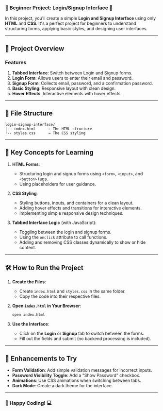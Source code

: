 ### 🔐 **Beginner Project: Login/Signup Interface** 📝

In this project, you'll create a simple **Login and Signup Interface** using only **HTML** and **CSS**. It's a perfect project for beginners to understand structuring forms, applying basic styles, and designing user interfaces.

---

## 🌟 **Project Overview**

### **Features**

1. **Tabbed Interface**: Switch between Login and Signup forms.
2. **Login Form**: Allows users to enter their email and password.
3. **Signup Form**: Collects email, password, and a confirmation password.
4. **Basic Styling**: Responsive layout with clean design.
5. **Hover Effects**: Interactive elements with hover effects.

---

## 📂 **File Structure**

```
login-signup-interface/
│-- index.html      ← The HTML structure
└-- styles.css      ← The CSS styling
```

---

## 🧠 **Key Concepts for Learning**

1. **HTML Forms**:
   - Structuring login and signup forms using `<form>`, `<input>`, and `<button>` tags.
   - Using placeholders for user guidance.

2. **CSS Styling**:
   - Styling buttons, inputs, and containers for a clean layout.
   - Adding hover effects and transitions for interactive elements.
   - Implementing simple responsive design techniques.

3. **Tabbed Interface Logic** (with JavaScript):
   - Toggling between the login and signup forms.
   - Using the `onclick` attribute to call functions.
   - Adding and removing CSS classes dynamically to show or hide content.

---

## 🛠️ **How to Run the Project**

1. **Create the Files**:
   - Create `index.html` and `styles.css` in the same folder.
   - Copy the code into their respective files.

2. **Open `index.html` in Your Browser**:
   ```bash
   open index.html
   ```

3. **Use the Interface**:
   - Click on the **Login** or **Signup** tab to switch between the forms.
   - Fill out the fields and submit (no backend processing is included).

---

## 🌟 **Enhancements to Try**

- **Form Validation**: Add simple validation messages for incorrect inputs.
- **Password Visibility Toggle**: Add a "Show Password" checkbox.
- **Animations**: Use CSS animations when switching between tabs.
- **Dark Mode**: Create a dark theme for the interface.

---

### 🎉 **Happy Coding!** 💻